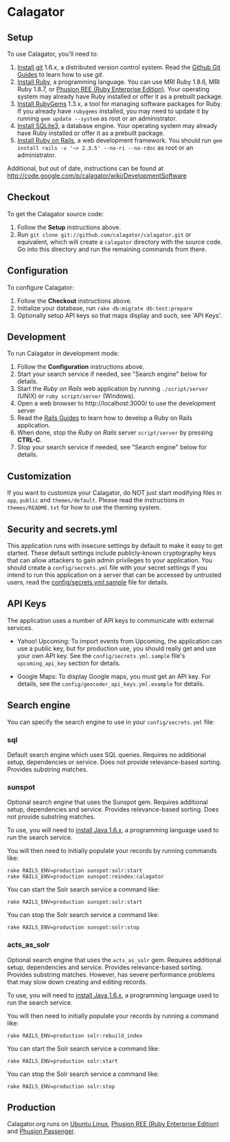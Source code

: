 Calagator
=========


Setup
-----

To use Calagator, you'll need to:

  1. [Install git](http://git-scm.com/) 1.6.x, a distributed version control system. Read the [Github Git Guides](http://github.com/guides/home) to learn how to use *git*.
  2. [Install Ruby](http://www.ruby-lang.org/), a programming language. You can use MRI Ruby 1.8.6, MRI Ruby 1.8.7, or [Phusion REE (Ruby Enterprise Edition)](http://rubyenterpriseedition.com/). Your operating system may already have Ruby installed or offer it as a prebuilt package.
  3. [Install RubyGems](http://rubyforge.org/projects/rubygems/) 1.3.x, a tool for managing software packages for Ruby. If you already have `rubygems` installed, you may need to update it by running `gem update --system` as root or an administrator.
  4. [Install SQLite3](http://www.sqlite.org/), a database engine. Your operating system may already have Ruby installed or offer it as a prebuilt package.
  5. [Install Ruby on Rails](http://rubyonrails.org/), a web development framework. You should run `gem install rails -v '~> 2.3.5' --no-ri --no-rdoc` as root or an administrator.

Additional, but out of date, instructions can be found at http://code.google.com/p/calagator/wiki/DevelopmentSoftware


Checkout
--------

To get the Calagator source code:

  1. Follow the **Setup** instructions above.
  2. Run `git clone git://github.com/calagator/calagator.git` or equivalent, which will create a `calagator` directory with the source code. Go into this directory and run the remaining commands from there.


Configuration
-------------

To configure Calagator:

  1. Follow the **Checkout** instructions above.
  2. Initialize your database, run `rake db:migrate db:test:prepare`
  3. Optionally setup API keys so that maps display and such, see 'API Keys'.


Development
-----------

To run Calagator in development mode:

  1. Follow the **Configuration** instructions above.
  2. Start your search service if needed, see "Search engine" below for details.
  3. Start the *Ruby on Rails* web application by running `./script/server` (UNIX) or `ruby script/server` (Windows).
  4. Open a web browser to http://localhost:3000/ to use the development server
  5. Read the [Rails Guides](http://guides.rubyonrails.org/) to learn how to develop a Ruby on Rails application.
  6. When done, stop the *Ruby on Rails* server `script/server` by pressing **CTRL-C**.
  7. Stop your search service if needed, see "Search engine" below for details.


Customization
-------------

If you want to customize your Calagator, do NOT just start modifying files in `app`, `public` and `themes/default`. Please read the instructions in `themes/README.txt` for how to use the theming system.


Security and secrets.yml
------------------------

This application runs with insecure settings by default to make it easy to get started. These default settings include publicly-known cryptography keys that can allow attackers to gain admin privileges to your application. You should create a `config/secrets.yml` file with your secret settings if you intend to run this application on a server that can be accessed by untrusted users, read the [config/secrets.yml.sample](config/secrets.yml.sample) file for details.


API Keys
--------

The application uses a number of API keys to communicate with external services.

* Yahoo! Upcoming: To import events from Upcoming, the application can use a public key, but for production use, you should really get and use your own API key. See the `config/secrets.yml.sample` file's `upcoming_api_key` section for details.

* Google Maps: To display Google maps, you must get an API key. For details, see the `config/geocoder_api_keys.yml.example` for details.


Search engine
-------------

You can specify the search engine to use in your `config/secrets.yml` file:

### sql

Default search engine which uses SQL queries. Requires no additional setup, dependencies or service. Does not provide relevance-based sorting. Provides substring matches.

### sunspot

Optional search engine that uses the Sunspot gem. Requires additional setup, dependencies and service. Provides relevance-based sorting. Does not provide substring matches.

To use, you will need to [install Java 1.6.x](http://www.java.com/getjava), a programming language used to run the search service.

You will then need to initially populate your records by running commands like:

    rake RAILS_ENV=production sunspot:solr:start
    rake RAILS_ENV=production sunspot:reindex:calagator

You can start the Solr search service a command like:

    rake RAILS_ENV=production sunspot:solr:start

You can stop the Solr search service a command like:

    rake RAILS_ENV=production sunspot:solr:stop

### acts_as_solr

Optional search engine that uses the `acts_as_solr` gem. Requires additional setup, dependencies and service. Provides relevance-based sorting. Provides substring matches. However, has severe performance problems that may slow down creating and editing records.

To use, you will need to [install Java 1.6.x](http://www.java.com/getjava), a programming language used to run the search service.

You will then need to initially populate your records by running a command like:

    rake RAILS_ENV=production solr:rebuild_index

You can start the Solr search service a command like:

    rake RAILS_ENV=production solr:start

You can stop the Solr search service a command like:

    rake RAILS_ENV=production solr:stop


Production
----------

Calagator.org runs on [Ubuntu Linux](http://ubuntu.com/), [Phusion REE (Ruby Enterprise Edition)](http://rubyenterpriseedition.com/) and [Phusion Passenger](http://www.modrails.com/).
